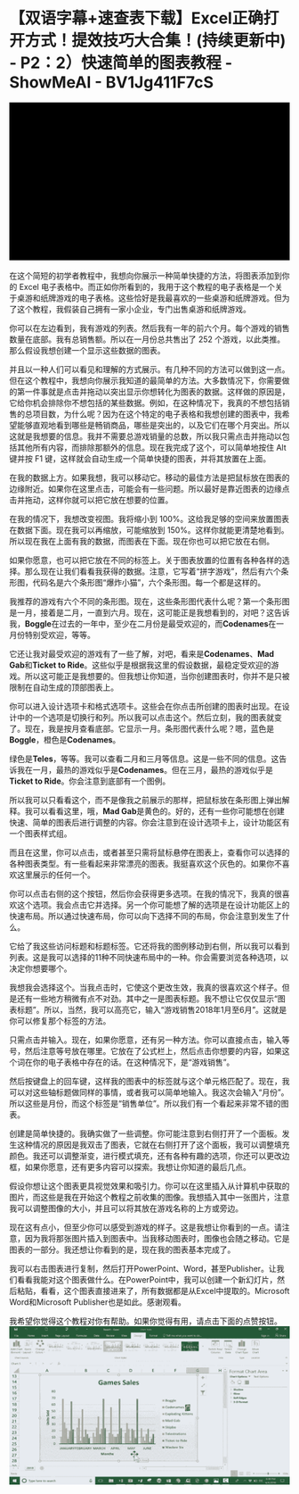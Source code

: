 # 【双语字幕+速查表下载】Excel正确打开方式！提效技巧大合集！(持续更新中) - P2：2）快速简单的图表教程 - ShowMeAI - BV1Jg411F7cS

![](img/020a88a309cd82ddf59ca89bc0986277_0.png)

在这个简短的初学者教程中，我想向你展示一种简单快捷的方法，将图表添加到你的 Excel 电子表格中。而正如你所看到的，我用于这个教程的电子表格是一个关于桌游和纸牌游戏的电子表格。这些恰好是我最喜欢的一些桌游和纸牌游戏。但为了这个教程，我假装自己拥有一家小企业，专门出售桌游和纸牌游戏。

你可以在左边看到，我有游戏的列表。然后我有一年的前六个月。每个游戏的销售数量在底部。我有总销售额。所以在一月份总共售出了 252 个游戏，以此类推。那么假设我想创建一个显示这些数据的图表。

并且以一种人们可以看见和理解的方式展示。有几种不同的方法可以做到这一点。但在这个教程中，我想向你展示我知道的最简单的方法。大多数情况下，你需要做的第一件事就是点击并拖动以突出显示你想转化为图表的数据。这样做的原因是，它给你机会排除你不想包括的某些数据。例如，在这种情况下，我真的不想包括销售的总项目数，为什么呢？因为在这个特定的电子表格和我想创建的图表中，我希望能够直观地看到哪些是畅销商品，哪些是突出的，以及它们在哪个月突出。所以这就是我想要的信息。我并不需要总游戏销量的总数，所以我只需点击并拖动以包括其他所有内容，而排除那额外的信息。现在我完成了这个，可以简单地按住 Alt 键并按 F1 键，这样就会自动生成一个简单快捷的图表，并将其放置在上面。

在我的数据上方。如果我想，我可以移动它。移动的最佳方法是把鼠标放在图表的边缘附近。如果你在这里点击，可能会有一些问题。所以最好是靠近图表的边缘点击并拖动，这样你就可以把它放在想要的位置。

在我的情况下，我想改变视图。我将缩小到 100%。这给我足够的空间来放置图表在数据下面。现在我可以再缩放，可能缩放到 150%。这样你就能更清楚地看到。所以现在我在上面有我的数据，而图表在下面。现在你也可以把它放在右侧。

如果你愿意，也可以把它放在不同的标签上。关于图表放置的位置有各种各样的选择。那么现在让我们看看我获得的数据。注意，它写着“拼字游戏”，然后有六个条形图，代码名是六个条形图“爆炸小猫”，六个条形图。每一个都是这样的。

我推荐的游戏有六个不同的条形图。现在，这些条形图代表什么呢？第一个条形图是一月，接着是二月，一直到六月。现在，这可能正是我想看到的，对吧？这告诉我，**Boggle**在过去的一年中，至少在二月份是最受欢迎的，而**Codenames**在一月份特别受欢迎，等等。

它还让我对最受欢迎的游戏有了一些了解，对吧，看来是**Codenames**、**Mad Gab**和**Ticket to Ride**。这些似乎是根据我这里的假设数据，最稳定受欢迎的游戏。所以这可能正是我想要的。但我想让你知道，当你创建图表时，你并不是只被限制在自动生成的顶部图表上。

你可以进入设计选项卡和格式选项卡。这些会在你点击所创建的图表时出现。在设计中的一个选项是切换行和列。所以我可以点击这个。然后立刻，我的图表就变了。现在，我是按月查看底部。它显示一月。条形图代表什么呢？嗯，蓝色是**Boggle**，橙色是**Codenames**。

绿色是**Teles**，等等。我可以查看二月和三月等信息。这是一些不同的信息。这告诉我在一月，最热的游戏似乎是**Codenames**。但在三月，最热的游戏似乎是**Ticket to Ride**。你会注意到底部有一个图例。

所以我可以只看看这个，而不是像我之前展示的那样，把鼠标放在条形图上弹出解释。我可以看看这里，哦，**Mad Gab**是黄色的。好的，还有一些你可能想在创建快速、简单的图表后进行调整的内容。你会注意到在设计选项卡上，设计功能区有一个图表样式组。

而且在这里，你可以点击，或者甚至只需将鼠标悬停在图表上，查看你可以选择的各种图表类型。有一些看起来非常漂亮的图表。我挺喜欢这个灰色的。如果你不喜欢这里展示的任何一个。

你可以点击右侧的这个按钮，然后你会获得更多选项。在我的情况下，我真的很喜欢这个选项。我会点击它并选择。另一个你可能想了解的选项是在设计功能区上的快速布局。所以通过快速布局，你可以向下选择不同的布局，你会注意到发生了什么。

它给了我这些访问标题和标题标签。它还将我的图例移动到右侧，所以我可以看到列表。这是我可以选择的11种不同快速布局中的一种。你会需要浏览各种选项，以决定你想要哪个。

我想我会选择这个。当我点击时，它使这个更改生效，我真的很喜欢这个样子。但是还有一些地方稍微有点不对劲。其中之一是图表标题。我不想让它仅仅显示“图表标题”。所以，当然，我可以高亮它，输入“游戏销售2018年1月至6月”。这就是你可以修复那个标签的方法。

只需点击并输入。现在，如果你愿意，还有另一种方法。你可以直接点击，输入等号，然后注意等号放在哪里。它放在了公式栏上，然后点击你想要的内容，如果这个词在你的电子表格中存在的话。在这种情况下，是“游戏销售”。

然后按键盘上的回车键，这样我的图表中的标签就与这个单元格匹配了。现在，我可以对这些轴标题做同样的事情，或者我可以简单地输入。我这次会输入“月份”。所以这些是月份，而这个标签是“销售单位”。所以我们有一个看起来非常不错的图表。

创建是简单快捷的。我确实做了一些调整。你可能注意到右侧打开了一个面板。发生这种情况的原因是我双击了图表，它就在右侧打开了这个面板，我可以调整填充颜色。我还可以调整渐变，进行模式填充，还有各种有趣的选项，你还可以更改边框，如果你愿意，还有更多内容可以探索。我想让你知道的最后几点。

假设你想让这个图表更具视觉效果和吸引力。你可以在这里插入从计算机中获取的图片，而这些是我在开始这个教程之前收集的图像。我想插入其中一张图片，注意我可以调整图像的大小，并且可以将其放在游戏名称的上方或旁边。

现在这有点小，但至少你可以感受到游戏的样子。这是我想让你看到的一点。请注意，因为我将那张图片插入到图表中。当我移动图表时，图像也会随之移动。它是图表的一部分。我还想让你看到的是，现在我的图表基本完成了。

我可以右击图表进行复制，然后打开PowerPoint、Word，甚至Publisher。让我们看看我能对这个图表做什么。在PowerPoint中，我可以创建一个新幻灯片，然后粘贴，看看，这个图表直接进来了，所有数据都是从Excel中提取的。Microsoft Word和Microsoft Publisher也是如此。感谢观看。

我希望你觉得这个教程对你有帮助。如果你觉得有用，请点击下面的点赞按钮。![](img/020a88a309cd82ddf59ca89bc0986277_2.png)
